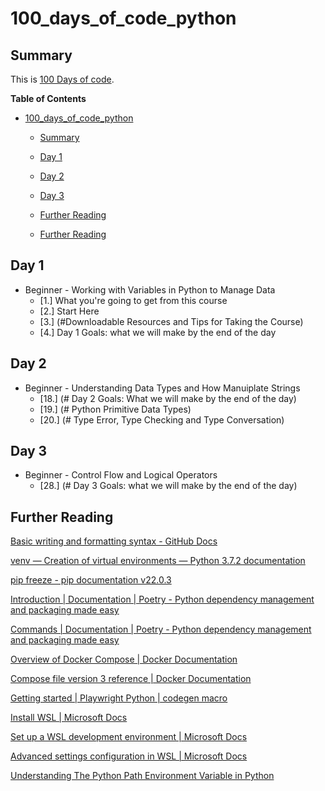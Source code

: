 # 100_days_of_code_python

## Summary
This is [100 Days of code](https://www.udemy.com/course/100-days-of-code/). 

**Table of Contents**
* [100_days_of_code_python](#100_days_of_code_python)
  * [Summary](#summary)
  * [Day 1](#day-1)
  * [Day 2](#day-2)
  * [Day 3](#day-3)
  * [Further Reading](#further-reading)

  * [Further Reading](#further-reading)
## Day 1
*  Beginner - Working with Variables in Python to Manage Data
    * [1.] What you're going to get from this course
    * [2.] Start Here
    * [3.] (#Downloadable Resources and Tips for Taking the Course)
    * [4.] Day 1 Goals: what we will make by the end of the day 
## Day 2
* Beginner - Understanding Data Types and How Manuiplate Strings
    * [18.] (# Day 2 Goals: What we will make by the end of the day)
    * [19.] (# Python Primitive Data Types)
    * [20.] (# Type Error, Type Checking and Type Conversation)
## Day 3
* Beginner - Control Flow and Logical Operators
  * [28.] (# Day 3 Goals: what we will make by the end of the day)


## Further Reading
[Basic writing and formatting syntax - GitHub Docs](https://docs.github.com/en/get-started/writing-on-github/getting-started-with-writing-and-formatting-on-github/basic-writing-and-formatting-syntax)

[venv — Creation of virtual environments — Python 3.7.2 documentation](https://docs.python.org/3/library/venv.html)

[pip freeze - pip documentation v22.0.3](https://pip.pypa.io/en/stable/cli/pip_freeze/)

[Introduction | Documentation | Poetry - Python dependency management and packaging made easy](https://python-poetry.org/docs/)

[Commands | Documentation | Poetry - Python dependency management and packaging made easy](https://python-poetry.org/docs/cli#export)

[Overview of Docker Compose | Docker Documentation](https://docs.docker.com/compose/)

[Compose file version 3 reference | Docker Documentation](https://docs.docker.com/compose/compose-file/compose-file-v3/)

[Getting started | Playwright Python | codegen macro](https://playwright.dev/python/docs/intro)

[Install WSL | Microsoft Docs](https://docs.microsoft.com/en-us/windows/wsl/install)

[Set up a WSL development environment | Microsoft Docs](https://docs.microsoft.com/en-us/windows/wsl/setup/environment)

[Advanced settings configuration in WSL | Microsoft Docs](https://docs.microsoft.com/en-us/windows/wsl/wsl-config)

[Understanding The Python Path Environment Variable in Python](https://www.simplilearn.com/tutorials/python-tutorial/python-path)
